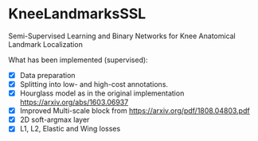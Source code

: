 # KneeLandmarksSSL
Semi-Supervised Learning and Binary Networks for Knee Anatomical Landmark Localization

What has been implemented (supervised):

- [x] Data preparation
- [x] Splitting into low- and high-cost annotations.
- [x] Hourglass model as in the original implementation https://arxiv.org/abs/1603.06937
- [x] Improved Multi-scale block from https://arxiv.org/pdf/1808.04803.pdf 
- [x] 2D soft-argmax layer
- [x] L1, L2, Elastic and Wing losses